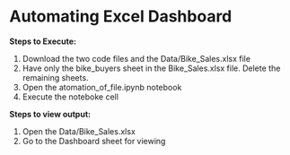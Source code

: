 # Automating Excel Dashboard

<b>Steps to Execute:</b>

1. Download the two code files and the Data/Bike_Sales.xlsx file
2. Have only the bike_buyers sheet in the Bike_Sales.xlsx file. Delete the remaining sheets.
2. Open the atomation_of_file.ipynb notebook
3. Execute the noteboke cell

<b>Steps to view output:</b>

1. Open the Data/Bike_Sales.xlsx
2. Go to the Dashboard sheet for viewing
